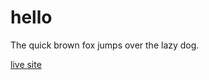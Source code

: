 # hello


The quick brown fox jumps over the lazy dog.


[live site](https://dkessner.github.io/hello/)


